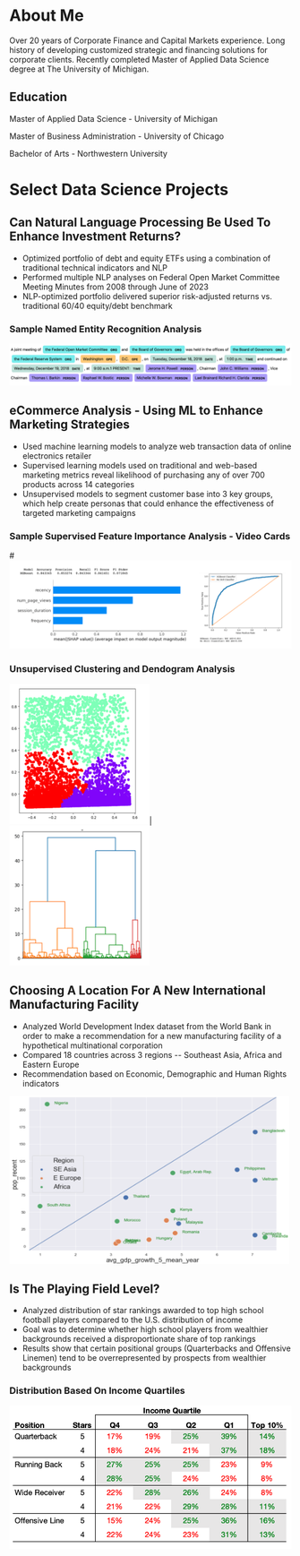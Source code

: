 # About Me

Over 20 years of Corporate Finance and Capital Markets experience.   Long history of developing customized strategic and financing solutions for corporate clients.   Recently completed Master of Applied Data Science degree at The University of Michigan.

## Education

Master of Applied Data Science - University of Michigan

Master of Business Administration - University of Chicago

Bachelor of Arts - Northwestern University

# Select Data Science Projects

## Can Natural Language Processing Be Used To Enhance Investment Returns?

- Optimized portfolio of debt and equity ETFs using a combination of traditional technical indicators and NLP
- Performed multiple NLP analyses on Federal Open Market Committee Meeting Minutes from 2008 through June of 2023
- NLP-optimized portfolio delivered superior risk-adjusted returns vs. traditional 60/40 equity/debt benchmark
  
### Sample Named Entity Recognition Analysis
![Photo](assets/NamedEntityRecogSample.png)
  
## eCommerce Analysis - Using ML to Enhance Marketing Strategies

- Used machine learning models to analyze web transaction data of online electronics retailer
- Supervised learning models used on traditional and web-based marketing metrics reveal likelihood of purchasing any of over 700 products across 14 categories
- Unsupervised models to segment customer base into 3 key groups, which help create personas that could enhance the effectiveness of targeted marketing campaigns

### Sample Supervised Feature Importance Analysis - Video Cards
#![Photo](assets/FeatImp_VideoCards.png)

### Unsupervised Clustering and Dendogram Analysis
<img src="assets/AggClusters.png" width="250" height="250" />|<img src="assets/Dendogram.png" width="250" height="250" />

## Choosing A Location For A New International Manufacturing Facility  
- Analyzed World Development Index dataset from the World Bank in order to make a recommendation for a new manufacturing facility of a hypothetical multinational corporation
- Compared 18 countries across 3 regions -- Southeast Asia, Africa and Eastern Europe
- Recommendation based on Economic, Demographic and Human Rights indicators
  
<img src="assets/PopVsAvgGDPGr.png" width="500" height="300" />
 
## Is The Playing Field Level?

- Analyzed distribution of star rankings awarded to top high school football players compared to the U.S. distribution of income
- Goal was to determine whether high school players from wealthier backgrounds received a disproportionate share of top rankings
- Results show that certain positional groups (Quarterbacks and Offensive Linemen) tend to be overrepresented by prospects from wealthier backgrounds

### Distribution Based On Income Quartiles
![Photo](assets/OffenseQuartiles.png)


